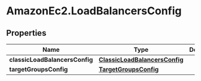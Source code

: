 # AmazonEc2.LoadBalancersConfig

## Properties

Name | Type | Description | Notes
------------ | ------------- | ------------- | -------------
**classicLoadBalancersConfig** | [**ClassicLoadBalancersConfig**](ClassicLoadBalancersConfig.md) |  | [optional] 
**targetGroupsConfig** | [**TargetGroupsConfig**](TargetGroupsConfig.md) |  | [optional] 


